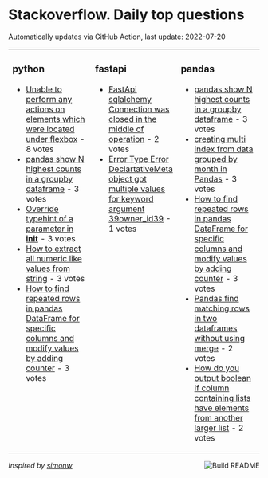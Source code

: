 # Stackoverflow. Daily top questions 

Automatically updates via GitHub Action, last update: <!-- date starts -->2022-07-20<!-- date ends -->


<table><tr><td valign="top" width="33%">

### python
<!-- python starts -->
* [Unable to perform any actions on elements which were located under flexbox](https://stackoverflow.com/questions/70459859/unable-to-perform-any-actions-on-elements-which-were-located-under-flexbox) - 8 votes
* [pandas  show N highest counts in a groupby dataframe](https://stackoverflow.com/questions/70462533/pandas-show-n-highest-counts-in-a-group-by-dataframe) - 3 votes
* [Override typehint of a parameter in __init__](https://stackoverflow.com/questions/70463616/override-type-hint-of-a-parameter-in-init) - 3 votes
* [How to extract all numeric like values from string](https://stackoverflow.com/questions/70462846/how-to-extract-all-numeric-like-values-from-string) - 3 votes
* [How to find repeated rows in pandas DataFrame for specific columns and modify values by adding counter](https://stackoverflow.com/questions/70460347/how-to-find-repeated-rows-in-pandas-dataframe-for-specific-columns-and-modify-v) - 3 votes
<!-- python ends -->
</td><td valign="top" width="34%">


### fastapi
<!-- fastapi starts -->
* [FastApi sqlalchemy Connection was closed in the middle of operation](https://stackoverflow.com/questions/70468354/fastapi-sqlalchemy-connection-was-closed-in-the-middle-of-operation) - 2 votes
* [Error  Type Error DeclartativeMeta object got multiple values for keyword argument 39owner_id39](https://stackoverflow.com/questions/70455807/error-type-error-declartativemeta-object-got-multiple-values-for-keyword-argum) - 1 votes
<!-- fastapi ends -->
</td><td valign="top" width="34%">


### pandas
<!-- pandas starts -->
* [pandas  show N highest counts in a groupby dataframe](https://stackoverflow.com/questions/70462533/pandas-show-n-highest-counts-in-a-group-by-dataframe) - 3 votes
* [creating multi index from data grouped by month in Pandas](https://stackoverflow.com/questions/70464087/creating-multi-index-from-data-grouped-by-month-in-pandas) - 3 votes
* [How to find repeated rows in pandas DataFrame for specific columns and modify values by adding counter](https://stackoverflow.com/questions/70460347/how-to-find-repeated-rows-in-pandas-dataframe-for-specific-columns-and-modify-v) - 3 votes
* [Pandas find matching rows in two dataframes without using merge](https://stackoverflow.com/questions/70461095/pandas-find-matching-rows-in-two-dataframes-without-using-merge) - 2 votes
* [How do you output boolean if column containing lists have elements from another larger list](https://stackoverflow.com/questions/70467838/how-do-you-output-boolean-if-column-containing-lists-have-elements-from-another) - 2 votes
<!-- pandas ends -->
</td></tr></table>

<a href="https://github.com/hp0404/hp0404/actions"><img src="https://github.com/hp0404/hp0404/workflows/Build%20README/badge.svg" align="right" alt="Build README"></a> <p>*Inspired by  [simonw](https://github.com/simonw/simonw)*</p>
